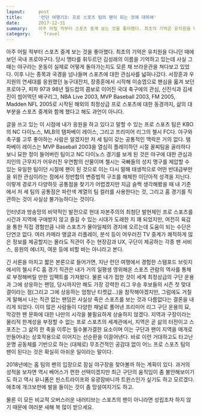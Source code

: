 ```yaml
---
layout:     post
title:      '런던 여행기3: 프로 스포츠 팀의 팬이 되는 것에 대하여'
date:       2017-12-31
summary:    아주 어릴 적부터 스포츠 중계 보는 것을 좋아했다. 최초의 기억은 유치원을 다니던 때에 보던 국내 프로야구다. 당시 맹타를 휘두르던 김성래의 이름을 기억하고 있는데 사실 그 때는 야구라는 운동이 실제로 어떻게 돌아가는지도 모른 채 브라운관을 쳐다보고 있었다. 이후 나는 종목과 국경을 넘나들며 스포츠에 대한 관심사를 넓혀나갔다. 서장훈과 우지원의 연세대를 응원했던 농구대잔치, 장종훈에서 시작해 이승엽으로 팬심을 옯겨 보던 프로야구, 피파 97과 98년 월드컵의 콤보로 이어진 국대 축구에의 관심, 신진식과 김세진이 씹어먹던 배구리그, NBA Live 2003, MVP Baseball 2003, FM 2005, Madden NFL 2005로 시작된 해외의 최정상급 프로 스포츠에 대한 동경까지, 삶의 대부분을 스포츠 중계와 함께 했다고 해도 과언이 아니다.
category:	  Travel
---
```


아주 어릴 적부터 스포츠 중계 보는 것을 좋아했다. 최초의 기억은 유치원을 다니던 때에 보던 국내 프로야구다. 당시 맹타를 휘두르던 김성래의 이름을 기억하고 있는데 사실 그 때는 야구라는 운동이 실제로 어떻게 돌아가는지도 모른 채 브라운관을 쳐다보고 있었다. 이후 나는 종목과 국경을 넘나들며 스포츠에 대한 관심사를 넓혀나갔다. 서장훈과 우지원의 연세대를 응원했던 농구대잔치, 장종훈에서 시작해 이승엽으로 팬심을 옯겨 보던 프로야구, 피파 97과 98년 월드컵의 콤보로 이어진 국대 축구에의 관심, 신진식과 김세진이 씹어먹던 배구리그, NBA Live 2003, MVP Baseball 2003, FM 2005, Madden NFL 2005로 시작된 해외의 최정상급 프로 스포츠에 대한 동경까지, 삶의 대부분을 스포츠 중계와 함께 했다고 해도 과언이 아니다.

글을 쓰고 있는 이 시점에 내가 응원을 하고 있다고 말할 수 있는 프로 스포츠 팀은 KBO의 NC 다이노스, MLB의 탬파베이 레이스, 그리고 프리미어 리그의 첼시 FC다. 야구와 축구를 고루 좋아하는 사람은 알겠지만 저 세 팀이 갖는 공통적인 맥락은 거의 없다. 탬파베이 레이스는 MVP Baseball 2003을 열심히 플레이하던 시절 꼴찌팀을 골라하다보니 묘한 정이 들어버린 팀이고 NC 다이노스 경기를 보게 된 것은 야구에 대한 관심과 지인의 근무지가 어우러진 우연함의 산물이며 첼시는 국빠들의 성지 맹구를 제압할 수 있는 유일한 팀이던 시절에 팬이 된 것으로 이는 다시 말해 태생적으로 어떤 반대급부만을 위한 관심이라는 점에서 정반합의 변증법적 구조를 해체한 이단아적 성격을 지닌다. 이렇게 경로가 다양하듯 공통점을 찾기가 어렵겠지만 지금 슬쩍 생각해봤을 때 내 기준에서 저 세 팀의 공통점은 파란색 계열의 팀 컬러를 사용한다는 것, 그리고 홈 경기를 직관하는 것이 사실상 불가능하다는 것이다.

인터넷과 방송망의 비약적인 발전으로 현대 자본주의의 최첨단 발현체인 프로 스포츠를 시간과 지역에 구애받지 않고 즐길 수 있는 시대가 도래한 지 꽤 되었지만, 여전히 육감을 통한 직접 경험만큼 나와 스포츠가 물아일체의 경지에 오르는데 도움이 되는 수단은 단연코 없다. 여러 카메라 앵글과 리플레이, 분석 등이 어우러진 TV 중계가 쾌적하게 많은 정보를 제공할지는 몰라도 직관이 주는 현장감과 UX, 구단이 제공하는 각종 팬 서비스, 응원의 에너지, 여운 등에 비할 바는 아니라고 본다.

긴 서론을 마치고 짧은 본론으로 들어가면, 지난 런던 여행에서 경험한 스탬포드 브릿지에서의 첼시 FC 홈 경기 직관은 내가 거의 일평생 영위해온 스포츠 관람의 역사를 통채로 부정해버릴 만한 임팩트를 가져왔다. 물론 내가 접한 것이 세계 최정상급의 구단 운용과 그에 상응하는 팬덤, 당시까지만 해도 가장 강력한 리그 우승 후보들의 시즌 첫 맞대결이라는 점(그리고 그에 상응하는 엄청난 티켓값...)을 참작해야겠지만, 그럼에도 거칠게 말해서 나는 직관 없는 팬덤은 사실상 죽은 스포츠를 보는 것과 다름없다는 결론을 내리게 되었다. 이미 많은 사람들이 다양한 채널로 풀어낸 프리미어 리그 구단 운용의 묘, 막강한 팬 문화에 대한 나만의 시각을 불필요하게 상술하지 않겠다. 지역과 구장이라는 물리적 한계성을 부정할 수 없는 프로 스포츠의 세계관에서, 지역은 곧 삶의 터전이고 스포츠는 그 삶의 한 축을 이루는 필수불가결한 요소이며 이는 구단과 팬이 지역을 매개로 만들어내는 상호작용으로 이어지는 선순환을 이끌어낸다. 바로 이런 거대하고도 타고난 운명 공동체를 기반으로 하는 (대체로) 무조건적인 공감대 없이 어느 프로 스포츠 팀의 팬이 된다는 것은 확실히 아쉬운 일이라는 말이다.

2018년에는 홈 팀의 팬의 입장으로 잠실 야구장을 찾아볼까 하는 계획이 있다. 과거의 성적을 보자면 역시 베어스가 편한 선택이겠지만 최근 구단의 움직임이 좀 불안해보이기도 하고 역시 유니폼은 핀스트라이프와 유광잠바니까 트윈스인가 싶기도 하고 모르겠다. 애초에 개크보판에 발을 들이는 것이 좀 망설여지기도 하고.

물론 이 모든 비교적 오버스러운 내러티브는 스포츠의 팬이 아니라면 성립조차 하지 않기 때문에 여러분 새해 복 많이 받으세요.
